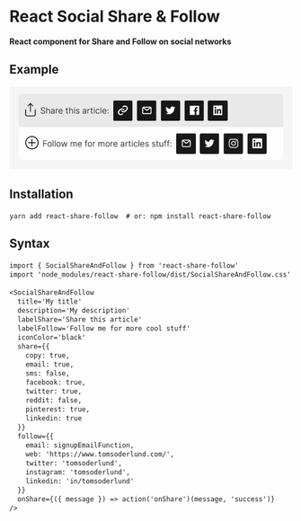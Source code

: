 # React Social Share & Follow

**React component for Share and Follow on social networks**

## Example

![Example use of react-share-follow](docs/demo.png)

## Installation

    yarn add react-share-follow  # or: npm install react-share-follow

## Syntax

    import { SocialShareAndFollow } from 'react-share-follow'
    import 'node_modules/react-share-follow/dist/SocialShareAndFollow.css'
    
    <SocialShareAndFollow
      title='My title'
      description='My description'
      labelShare='Share this article'
      labelFollow='Follow me for more cool stuff'
      iconColor='black'
      share={{
        copy: true,
        email: true,
        sms: false,
        facebook: true,
        twitter: true,
        reddit: false,
        pinterest: true,
        linkedin: true
      }}
      follow={{
        email: signupEmailFunction,
        web: 'https://www.tomsoderlund.com/',
        twitter: 'tomsoderlund',
        instagram: 'tomsoderlund',
        linkedin: 'in/tomsoderlund'
      }}
      onShare={({ message }) => action('onShare')(message, 'success')}
    />
